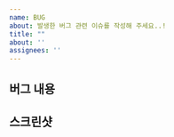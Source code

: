 ```yaml
---
name: BUG
about: 발생한 버그 관련 이슈를 작성해 주세요..!
title: ""
about: ''
assignees: ''
---
```


## 버그 내용

## 스크린샷
